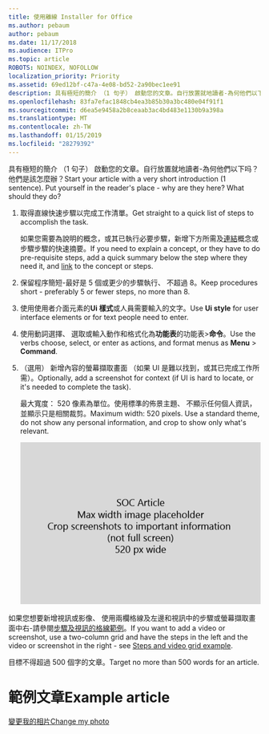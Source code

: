 ```yaml
---
title: 使用離線 Installer for Office
ms.author: pebaum
author: pebaum
ms.date: 11/17/2018
ms.audience: ITPro
ms.topic: article
ROBOTS: NOINDEX, NOFOLLOW
localization_priority: Priority
ms.assetid: 69ed12bf-c47a-4e08-bd52-2a90bec1ee91
description: 具有極短的簡介 （1 句子） 啟動您的文章。自行放置就地讀者-為何他們以下吗？他們是該怎麼辦？
ms.openlocfilehash: 83fa7efac1848cb4ea3b85b30a3bc480e04f91f1
ms.sourcegitcommit: d6ea5e9458a2b8ceaab3ac4bd483e1130b9a398a
ms.translationtype: MT
ms.contentlocale: zh-TW
ms.lasthandoff: 01/15/2019
ms.locfileid: "28279392"
---
```

<span data-ttu-id="ef5ab-p102">具有極短的簡介 （1 句子） 啟動您的文章。自行放置就地讀者-為何他們以下吗？他們是該怎麼辦？</span><span class="sxs-lookup"><span data-stu-id="ef5ab-p102">Start your article with a very short introduction (1 sentence). Put yourself in the reader's place - why are they here? What should they do?</span></span> 
  
1. <span data-ttu-id="ef5ab-108">取得直線快速步驟以完成工作清單。</span><span class="sxs-lookup"><span data-stu-id="ef5ab-108">Get straight to a quick list of steps to accomplish the task.</span></span>
    
    <span data-ttu-id="ef5ab-109">如果您需要為說明的概念，或其已執行必要步驟，新增下方所需及[連結](https://support.office.com/article/f37e7984-cf03-4fde-92d3-82970d7e241b.aspx)概念或步驟步驟的快速摘要。</span><span class="sxs-lookup"><span data-stu-id="ef5ab-109">If you need to explain a concept, or they have to do pre-requisite steps, add a quick summary below the step where they need it, and [link](https://support.office.com/article/f37e7984-cf03-4fde-92d3-82970d7e241b.aspx) to the concept or steps.</span></span> 
    
2. <span data-ttu-id="ef5ab-110">保留程序簡短-最好是 5 個或更少的步驟執行、 不超過 8。</span><span class="sxs-lookup"><span data-stu-id="ef5ab-110">Keep procedures short - preferably 5 or fewer steps, no more than 8.</span></span>
    
3. <span data-ttu-id="ef5ab-111">使用使用者介面元素的**Ui 樣式**或人員需要輸入的文字。</span><span class="sxs-lookup"><span data-stu-id="ef5ab-111">Use **Ui style** for user interface elements or for text people need to enter.</span></span> 
    
4. <span data-ttu-id="ef5ab-112">使用動詞選擇、 選取或輸入動作和格式化為**功能表**的功能表\>**命令**。</span><span class="sxs-lookup"><span data-stu-id="ef5ab-112">Use the verbs choose, select, or enter as actions, and format menus as **Menu** \> **Command**.</span></span>
    
5. <span data-ttu-id="ef5ab-113">（選用） 新增內容的螢幕擷取畫面 （如果 UI 是難以找到，或其已完成工作所需）。</span><span class="sxs-lookup"><span data-stu-id="ef5ab-113">Optionally, add a screenshot for context (if UI is hard to locate, or it's needed to complete the task).</span></span>
    
    <span data-ttu-id="ef5ab-p103">最大寬度： 520 像素為單位。使用標準的佈景主題、 不顯示任何個人資訊，並顯示只是相關裁剪。</span><span class="sxs-lookup"><span data-stu-id="ef5ab-p103">Maximum width: 520 pixels. Use a standard theme, do not show any personal information, and crop to show only what's relevant.</span></span> 
    
    ![版面配置區-SOC 文章藝術師的最大寬度為 520 像素](media/7d43d3be-8658-4a5b-aa15-ed62a47a2b24.png)
  
<span data-ttu-id="ef5ab-117">如果您想要新增視訊或影像、 使用兩欄格線及左邊和視訊中的步驟或螢幕擷取畫面中右-請參閱[步驟及視訊的格線範例](https://support.office.com/article/14ce8e82-efa0-47f5-bb84-94f078db3dae.aspx)。</span><span class="sxs-lookup"><span data-stu-id="ef5ab-117">If you want to add a video or screenshot, use a two-column grid and have the steps in the left and the video or screenshot in the right - see [Steps and video grid example](https://support.office.com/article/14ce8e82-efa0-47f5-bb84-94f078db3dae.aspx).</span></span> 
  
<span data-ttu-id="ef5ab-118">目標不得超過 500 個字的文章。</span><span class="sxs-lookup"><span data-stu-id="ef5ab-118">Target no more than 500 words for an article.</span></span>
  
# <a name="example-article"></a><span data-ttu-id="ef5ab-119">範例文章</span><span class="sxs-lookup"><span data-stu-id="ef5ab-119">Example article</span></span>

[<span data-ttu-id="ef5ab-120">變更我的相片</span><span class="sxs-lookup"><span data-stu-id="ef5ab-120">Change my photo</span></span>](https://support.office.com/article/555376e0-1fca-49ba-8434-307a0525c767.aspx)
  

